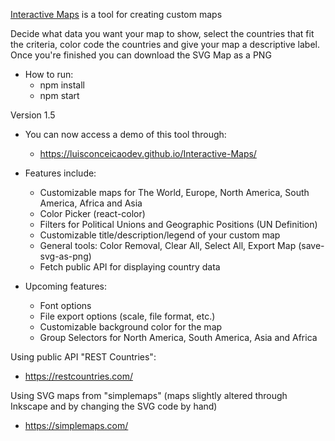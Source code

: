 [Interactive Maps](https://github.com/luisconceicaodev/Interactive-Maps) is a tool for creating custom maps

Decide what data you want your map to show, select the countries that fit the criteria, color code the countries and give your map a descriptive label. Once you're finished you can download the SVG Map as a PNG

- How to run:
  - npm install
  - npm start

Version 1.5

- You can now access a demo of this tool through:

  - https://luisconceicaodev.github.io/Interactive-Maps/

- Features include:

  - Customizable maps for The World, Europe, North America, South America, Africa and Asia
  - Color Picker (react-color)
  - Filters for Political Unions and Geographic Positions (UN Definition)
  - Customizable title/description/legend of your custom map
  - General tools: Color Removal, Clear All, Select All, Export Map (save-svg-as-png)
  - Fetch public API for displaying country data

- Upcoming features:

  - Font options
  - File export options (scale, file format, etc.)
  - Customizable background color for the map
  - Group Selectors for North America, South America, Asia and Africa

Using public API "REST Countries":

- https://restcountries.com/

Using SVG maps from "simplemaps" (maps slightly altered through Inkscape and by changing the SVG code by hand)

- https://simplemaps.com/
